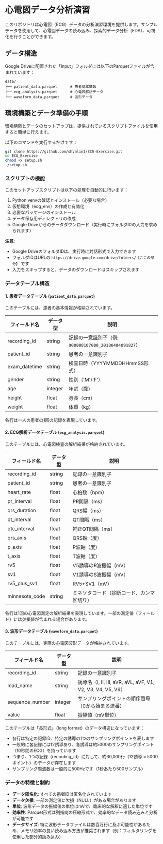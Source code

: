 # 心電図データ分析演習

このリポジトリは心電図（ECG）データの分析演習環境を提供します。サンプルデータを使用して、心電図データの読み込み、探索的データ分析（EDA）、可視化を行うことができます。

## データ構造

Google Driveに配置された「input」フォルダには以下のParquetファイルが含まれています：

```
data/
├── patient_data.parquet      # 患者基本情報
├── ecg_analysis.parquet      # 心電図解析データ
└── waveform_data.parquet     # 波形データ
```

## 環境構築とデータ準備の手順

環境構築とデータのセットアップは、提供されているスクリプトファイルを使用すると簡単に行えます。

以下のコマンドを実行するだけです：

```bash
git clone https://github.com/shvalin1/ECG-Exercise.git
cd ECG_Exercise
chmod +x setup.sh
./setup.sh
```


### スクリプトの機能

このセットアップスクリプトは以下の処理を自動的に行います：

1. Python venvの確認とインストール（必要な場合）
2. 仮想環境（ecg_env）の作成と有効化
3. 必要なパッケージのインストール
4. データ保存用ディレクトリの作成
5. Google Driveからのデータダウンロード（実行時にフォルダIDの入力を求められます）

**注意**: 
- Google DriveのフォルダIDは、実行時に対話形式で入力できます
- フォルダIDはURLの `https://drive.google.com/drive/folders/【ここの部分】` です
- 入力をスキップすると、データのダウンロードはスキップされます


### データテーブル構造

#### 1. 患者データテーブル (`patient_data.parquet`)

このテーブルには、患者の基本情報が格納されています。

| フィールド名 | データ型 | 説明 |
|-------------|---------|------|
| recording_id | string | 記録の一意識別子（例: `000000107080_20130404091827`） |
| patient_id | string | 患者の一意識別子 |
| exam_datetime | string | 検査日時（YYYYMMDDHHmmSS形式） |
| gender | string | 性別（'M'/'F'） |
| age | integer | 年齢（歳） |
| height | float | 身長（cm） |
| weight | float | 体重（kg） |

各行は一人の患者の1回の記録を表現しています。

#### 2. ECG解析データテーブル (`ecg_analysis.parquet`)

このテーブルには、心電図検査の解析結果が格納されています。

| フィールド名 | データ型 | 説明 |
|-------------|---------|------|
| recording_id | string | 記録の一意識別子 |
| patient_id | string | 患者の一意識別子 |
| heart_rate | float | 心拍数（bpm） |
| pr_interval | float | PR間隔（ms） |
| qrs_duration | float | QRS幅（ms） |
| qt_interval | float | QT間隔（ms） |
| qtc_interval | float | 補正QT間隔（ms） |
| qrs_axis | float | QRS軸（度） |
| p_axis | float | P波軸（度） |
| t_axis | float | T波軸（度） |
| rv5 | float | V5誘導のR波振幅（mV） |
| sv1 | float | V1誘導のS波振幅（mV） |
| rv5_plus_sv1 | float | RV5+SV1（mV） |
| minnesota_code | string | ミネソタコード（診断コード、カンマ区切り） |

各行は1回の心電図測定の解析結果を表現しています。一部の測定値（フィールド）には欠損値が含まれる場合があります。

#### 3. 波形データテーブル (`waveform_data.parquet`)

このテーブルには、実際の心電図波形データが格納されています。

| フィールド名 | データ型 | 説明 |
|-------------|---------|------|
| recording_id | string | 記録の一意識別子 |
| lead_name | string | 誘導名（I, II, III, aVR, aVL, aVF, V1, V2, V3, V4, V5, V6） |
| sequence_number | integer | サンプリングポイントの順序番号（0から始まる連番） |
| value | float | 振幅値（mV単位） |

このテーブルは「長形式」（long format）のデータ構造になっています：
- 各行は特定の記録ID、特定の誘導の1つのサンプリングポイントを表します
- 一般的に各記録には12誘導あり、各誘導は約5000のサンプリングポイント（10秒間のECG）を持っています
- つまり、1つの記録（recording_id）に対して、約60,000行（12誘導 × 5000ポイント）のデータが存在します
- サンプリング周波数は一般的に500Hzです（1秒あたり500サンプル）

### データの特徴と制約

- **データ匿名化**: すべての患者IDは匿名化されています
- **データ欠損**: 一部の測定値に欠損（NULL）がある場合があります
- **単位**: 波形データの振幅値の単位はmVで、臨床的な解釈に適した単位です
- **効率性**: Parquet形式は列指向の圧縮形式で、効率的なデータ読み込みと分析が可能です
- **データサイズ**: 特に波形データファイルは数百万行に及ぶ可能性があるため、メモリ効率の良い読み込み方法が推奨されます（例：フィルタリングを使用した部分的読み込み）
